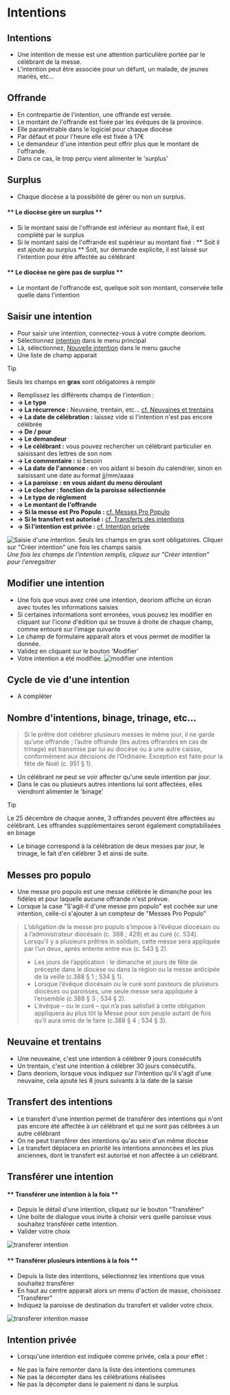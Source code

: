 # Intentions

## Intentions
* Une intention de messe est une attention particulière portée par le célébrant de la messe.
* L'intention peut être associée pour un défunt, un malade, de jeunes mariés, etc...

## Offrande
* En contrepartie de l'intention, une offrande est versée.
* Le montant de l'offrande est fixée par les évêques de la province. 
* Elle paramétrable dans le logiciel pour chaque diocèse
* Par défaut et pour l'heure elle est fixée à 17€
* Le demandeur d'une intention peut offrir plus que le montant de l'offrande.
* Dans ce cas, le trop perçu vient alimenter le 'surplus'

## Surplus
* Chaque diocèse a la possibilité de gérer ou non un surplus.

<!-- tabs:start -->

#### ** Le diocèse gère un surplus **
* Si le montant saisi de l'offrande est inférieur au montant fixé, il est complété par le surplus
* Si le montant saisi de l'offrande est supérieur au montant fixé :
** Soit il est ajouté au surplus
** Soit, sur demande explicite, il est laissé sur l'intention pour être affectée au célébrant

#### ** Le diocèse ne gère pas de surplus  **
* Le montant de l'offrancde est, quelque soit son montant, conservée telle quelle dans l'intention

<!-- tabs:end -->

## Saisir une intention
* Pour saisir une intention, connectez-vous à votre compte deoriom.
* Sélectionnez [intention](https://www.deoriom.fr/intention/index.php) dans le menu principal
* Là, sélectionnez, [Nouvelle intention](https://www.deoriom.fr/intention/card.php?action=create) dans le menu gauche
* Une liste de champ apparait

> [!TIP]
> Seuls les champs en **gras** sont obligatoires à remplir

* Remplissez les différents champs de l'intention :
* **→ Le type**
* **→ La récurrence :** Neuvaine, trentain, etc... [cf. Neuvaines et trentains](intentions?id=neuvaine-et-trentains)
* **→ La date de célébration :** laissez vide si l'intention n'est pas encore célébrée
* **→ De / pour**
* **→ Le demandeur**
* **→ Le célébrant :** vous pouvez rechercher un célébrant particulier en saisissant des lettres de son nom
* **→ Le commentaire :** si besoin
* **→ La date de l'annonce :** en vos aidant si besoin du calendrier, sinon en saisissant une date au format jj/mm/aaaa
* **→ La paroisse : en vous aidant du menu déroulant**
* **→ Le clocher : fonction de la paroisse sélectionnée**
* **→ Le type de réglement**
* **→ Le montant de l'offrande**
* **→ Si la messe est Pro Populo :** [cf. Messes Pro Populo](intentions?id=messes-pro-populo)
* **→ Si le transfert est autorisé :** [cf. Transferts des intentions](intentions?id=transfert-des-intentions)
* **→ Si l'intention est privée :** [cf. Intention privée](intentions?id=intention-privee)

![Saisie d'une intention. Seuls les champs en gras sont obligatoires. Cliquer sur "Créer intention" une fois les champs saisis](_media/saisie_intention.jpg)
*Une fois les champs de l'intention remplis, cliquez sur "Créer intention" pour l'enregsitrer*

## Modifier une intention
* Une fois que vous avez créé une intention, deoriom affiche un écran avec toutes les informations saisies
* Si certaines informations sont erronées, vous pouvez les modifier en cliquant sur l'icone d'édition qui se trouve à droite de chaque champ, comme entouré sur l'image suivante
* Le champ de formulaire apparait alors et vous permet de modifier la donnée.
* Validez en cliquant sur le bouton 'Modifier'
* Votre intention a été modifiée.
![modifier une intention](_media/modifier_intention.jpg)

## Cycle de vie d'une intention
* A compléter

## Nombre d'intentions, binage, trinage, etc...
> Si le prêtre doit célébrer plusieurs messes le même jour, il ne garde qu’une offrande ; l’autre offrande (les
> autres offrandes en cas de trinage) est transmise par lui au diocèse ou à une autre caisse, conformément
> aux décisions de l’Ordinaire. Exception est faite pour la fête de Noël (c. 951 § 1).
* Un célébrant ne peut se voir affecter qu'une seule intention par jour.
* Dans le cas ou plusieurs autres intentions lui sont affectées, elles viendront alimenter le 'binage'

> [!TIP]
> Le 25 décembre de chaque année, 3 offrandes peuvent être affectées au célébrant. Les offrandes supplémentaires seront également comptabilisées en binage

* Le binage correspond à la célébration de deux messes par jour, le trinage, le fait d'en célébrer 3 et ainsi de suite.

## Messes pro populo
* Une messe pro populo est une messe célébrée le dimanche pour les fidèles et pour laquelle aucune offrande n'est prévue.
* Lorsque la case "S'agit-il d'une messe pro populo" est cochée sur une intention, celle-ci s'ajouter à un compteur de "Messes Pro Populo"
> L’obligation de la messe pro populo s’impose à l’évêque diocésain ou à l’administrateur diocésain (c. 388 ; 429) et au curé (c. 534). Lorsqu’il y a plusieurs prêtres in solidum, cette messe sera appliquée par l’un deux,
après entente entre eux (c. 543 § 2).
> - Les jours de l’application : le dimanche et jours de fête de précepte dans le diocèse ou dans la région ou la messe anticipée de la veille (c.388 § 1 ; 534 § 1).
> - Lorsque l’évêque diocésain ou le curé sont pasteurs de plusieurs diocèses ou paroisses, une seule
messe sera appliquée à l’ensemble (c.388 § 3 ; 534 § 2). 
> - L’évêque – ou le curé – qui n’a pas satisfait à cette obligation appliquera au plus tôt la Messe pour son peuple autant de fois qu’il aura omis de le faire (c.388 § 4 ; 534 § 3).

## Neuvaine et trentains
* Une neuveaine, c'est une intention à célébrer 9 jours consécutifs
* Un trentain, c'est une intention à célébrer 30 jours consécutifs.
* Dans deoriom, lorsque vous indiquez sur l'intention qu'il s'agit d'une neuvaine, cela ajoute les 8 jours suivants à la date de la saisie

## Transfert des intentions
* Le transfert d'une intention permet de transférer des intentions qui n'ont pas encore été affectée à un célébrant et qui ne sont pas célbrées à un autre célébrant
* On ne peut transférer des intentions qu'au sein d'un même diocèse
* Le transfert déplacera en priorité les intentions annoncées et les plus anciennes, dont le transfert est autorisé et non affectée à un célébrant.

## Transférer une intention
<!-- tabs:start -->

#### ** Transférer une intention à la fois **
* Depuis le détail d'une intention, cliquez sur le bouton "Transférer"
* Une boite de dialogue vous invite à choisir vers quelle paroisse vous souhaitez transférer cette intention.
* Valider votre choix

![transferer intention](_media/transferer_intention_masse.jpg)

#### ** Transférer plusieurs intentions à la fois **
* Depuis la liste des intentions, sélectionnez les intentions que vous souhaitez transférer
* En haut au centre apparait alors un menu d'action de masse, choisissez "Transférer"
* Indiquez la paroisse de destination du transfert et valider votre choix.

![transferer intention masse](_media/transferer_intention_masse.jpg)

<!-- tabs:end -->

## Intention privée
* Lorsqu'une intention est indiquée comme privée, cela a pour effet :
- Ne pas la faire remonter dans la liste des intentions communes
- Ne pas la décompter dans les célébrations réalisées
- Ne pas la décompter dans le paiement ni dans le surplus
